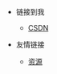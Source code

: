 <!-- _navbar.md -->

* 链接到我
  * [CSDN](https://www.e404e.cn/)


* 友情链接
  * [资源](https://www.e404e.cn)